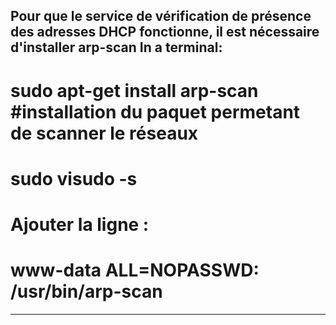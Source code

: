 Pour que le service de vérification de présence des adresses DHCP fonctionne, il est nécessaire d'installer arp-scan
In a terminal:
----
# sudo apt-get install arp-scan  #installation du paquet permetant de scanner le réseaux
# sudo visudo -s
# Ajouter la ligne :
# www-data ALL=NOPASSWD: /usr/bin/arp-scan
----